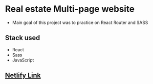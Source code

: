 # Real estate Multi-page website 
- Main goal of this project was to practice on React Router and SASS 
## Stack used
- React 
- Sass 
- JavaScript

## [Netlify Link](https://housing-scss.netlify.app)
